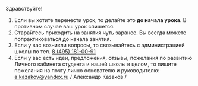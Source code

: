 Здравствуйте!

1. Если вы хотите перенести урок, то делайте это **до начала урока**. В противном случае ваш урок спишется.
1. Старайтесь приходить на занятия чуть заранее. Вы всегда можете попрактиковаться до начала занятия.
1. Если у вас возникли вопросы, то связывайтесь с администрацией школы по тел. [8 (495) 181-00-91](tel:8(495)181-00-91)
1. Если у вас есть идеи, предложения, отзывы, пожелания по развитию Личного кабинета студента и нашей школы в целом, то пишите пожелания на почту лично основателю и руководителю:  [a.kazakov@yandex.ru](mailto:a.kazakov@yandex.ru) / Александр Казаков  /
